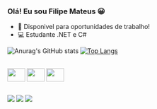 ### Olá! Eu sou Filipe Mateus 😀

* 🌱 Disponivel para oportunidades de trabalho!
* 💻 Estudante .NET e C# 

![Anurag's GitHub stats](https://github-readme-stats.vercel.app/api?username=Filipe-087&show_icons=true&theme=highcontrast)
[![Top Langs](https://github-readme-stats.vercel.app/api/top-langs/?username=Filipe-087&langs_count=8&theme=highcontrast)](https://github.com/anuraghazra/github-readme-stats)

</div>
  <div style="display: inline_block"><br>
  
  <img align="center"  height="30" width="40"  src="https://cdn.jsdelivr.net/gh/devicons/devicon/icons/csharp/csharp-original.svg" />
  <img align="center"  height="30" width="40" src="https://cdn.jsdelivr.net/gh/devicons/devicon/icons/c/c-original.svg" />
  
  <img align="center"  height="30" width="40" src="https://cdn.jsdelivr.net/gh/devicons/devicon/icons/dot-net/dot-net-plain-wordmark.svg" />
                          
           
          
</div>
  
  ##
  
<div> 
  <a href="https://instagram.com/lipe.m7" target="_blank"><img src="https://img.shields.io/badge/-Instagram-%23E4405F?style=for-the-badge&logo=instagram&logoColor=white" target="_blank"></a>
  <a href = "gmailto:filipe.mt089@gmail.com"><img src="https://img.shields.io/badge/-Gmail-%23333?style=for-the-badge&logo=gmail&logoColor=white" target="_blank"></a>
  <a href="https://www.linkedin.com/in/josédaniloprogramador" target="_blank"><img src="https://img.shields.io/badge/-LinkedIn-%230077B5?style=for-the-badge&logo=linkedin&logoColor=white" target="_blank"></a> 
 

</div>
